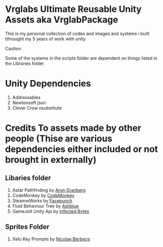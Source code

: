 # Vrglabs Ultimate Reusable Unity Assets aka VrglabPackage
This is my personal collection of codes and images and systems i built tthrought my 5 years of work with unity

> [!CAUTION]
> Some of the systems in the scripts folder are dependent on things listed in the Libraries folder


# Unity Dependencies
1. Addressables
2. Newtonsoft json
3. Clever Crow nsubstitute

# Credits To assets made by other people  (Thise are various dependencies either included or not brought in externally)
## Libaries folder
1. Astar Pathfinding by [Aron Granberg](http://www.arongranberg.com)
2. CodeMonkey by [CodeMonkey](http://unitycodemonkey.com)
3. SteamwWorks by [Facepunch](https://facepunch.com)
4. Fluid Behaviour Tree by [Ashblue](https://github.com/ashblue/fluid-behavior-tree)
5. GameJolt Unity Api by [Infected Bytes](https://gamejolt.com/games/unity-api/15887)

## Sprites Folder
1. Xelu Key Prompts by [Nicolae Berbece](https://thoseawesomeguys.com/prompts/)
